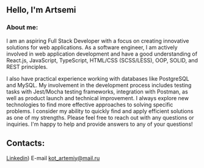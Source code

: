 ## Hello, I'm Artsemi
### About me:
I am an aspiring Full Stack Developer with a focus on creating innovative solutions for web applications. As a software engineer, I am actively involved in web application development and have a good understanding of React.js, JavaScript, TypeScript, HTML/CSS (SCSS/LESS), OOP, SOLID, and REST principles.

I also have practical experience working with databases like PostgreSQL and MySQL. My involvement in the development process includes testing tasks with Jest/Mocha testing frameworks, integration with Postman, as well as product launch and technical improvement. I always explore new technologies to find more effective approaches to solving specific problems. I consider my ability to quickly find and apply efficient solutions as one of my strengths. Please feel free to reach out with any questions or inquiries. I'm happy to help and provide answers to any of your questions!
## Contacts:
[Linkedin](https://www.linkedin.com/in/artsemi-kot-563541286/))
E-mail kot_artemiy@mail.ru
